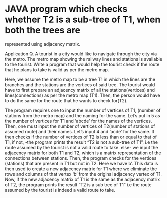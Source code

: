 # JAVA program which checks whether T2 is a sub-tree of T1, when both the trees are
represented using adjacency matrix.

Application
Q. A tourist in a city would like to navigate through the city via the metro. The metro map
showing the railway lines and stations is available to the tourist. Write a program that would
help the tourist check if the route that he plans to take is valid as per the metro map.

Here, we assume the metro map to be a tree T1 in which the lines are the branches and the stations
are the vertices of said tree.
The tourist would have to first prepare an adjacency matrix of all the stations(vertices) and
lines(connections) as per the metro map (T1). Then, the person would have to do the same for the
route that he wants to check for(T2).

The program requires one to input the number of vertices of T1, (number of stations from the metro
map) and the naming for the same. Let’s put in 5 as the number of vertices for T1 and ‘abcde’ for the
names of the vertices.
Then, one must input the number of vertices of T2(number of stations of assumed route) and their
names. Let’s input 4 and ‘acde’ for the same.
It then checks if the number of vertices of T2 is less than or equal to that of T1, if not, -the program
prints the result “T2 is not a sub-tree of T1”, i.e the route assumed by the tourist is not a valid route to
take. else- we input the adjacency matrix for both T1 and T2, which is a matrix representation of the
connections between stations.
Then, the program checks for the vertices (stations) that are present in T1 but not in T2. Here we
have b’. This data is then used to create a new adjacency matrix for T1 where we eliminate the rows
and columns of that vertex ‘b’ from the original adjacency vertex of T1.
Now, if the new adjacency matrix of T1 is the same as the adjacency matrix of T2, the program prints
the result “T2 is a sub tree of T1” i.e the route assumed by the tourist is indeed a valid route to take.
